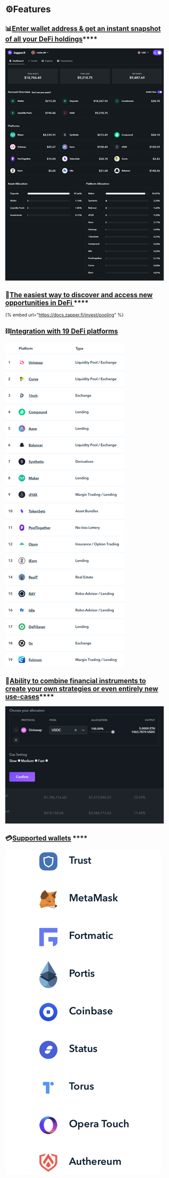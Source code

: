 # ⚙️Features

## 📊[**Enter wallet address & get an instant snapshot of all your DeFi holdings**](https://www.zapper.fi/)\*\*\*\*

![](.gitbook/assets/chrome_u3a5ubn8tt.png)

## 💸[**The easiest way to discover and access new opportunities in DeFi** ](invest/pooling/)\*\*\*\*

{% embed url="https://docs.zapper.fi/invest/pooling" %}

## ⛓️[**Integration with 19 DeFi platforms**](https://www.zapper.fi/supported)

![](.gitbook/assets/chrome_nzuutqqmvs.png)

## 🧱[**Ability to combine financial instruments to create your own strategies or even entirely new use-cases**](invest/multipooling.md)\*\*\*\*

![](.gitbook/assets/7cjaymdmqn%20%281%29.gif)

## 💳[**Supported wallets**](https://www.zapper.fi/) ****

![Get Started on Zapper.Fi](.gitbook/assets/image%20%289%29.png)

